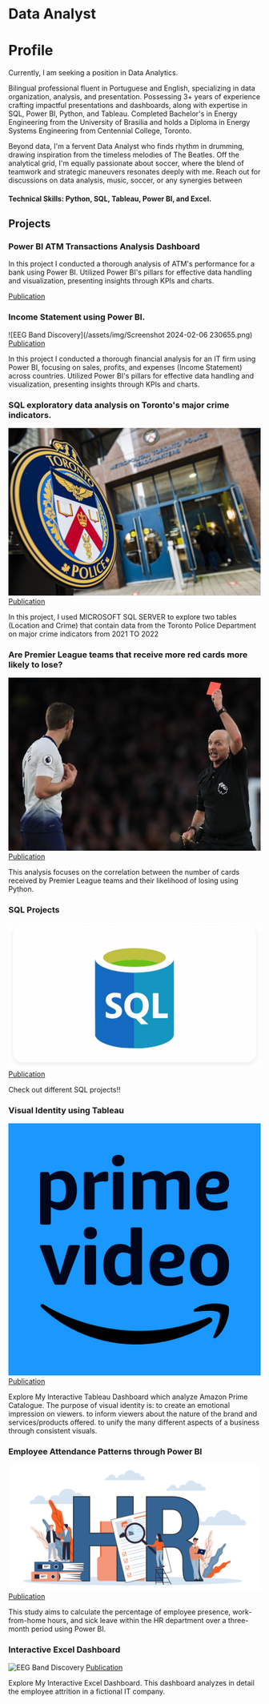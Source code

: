 # Data Analyst

# Profile

Currently, l am seeking a position in Data Analytics.

Bilingual professional fluent in Portuguese and English, specializing in data organization, analysis, and presentation. Possessing 3+ years of experience crafting impactful presentations and dashboards, along with expertise in SQL, Power BI, Python, and Tableau. Completed Bachelor's in Energy Engineering from the University of Brasilia and holds a Diploma in Energy Systems Engineering from Centennial College, Toronto. 

Beyond data, I'm a fervent Data Analyst who finds rhythm in drumming, drawing inspiration from the timeless melodies of The Beatles. Off the analytical grid, I'm equally passionate about soccer, where the blend of teamwork and strategic maneuvers resonates deeply with me. Reach out for discussions on data analysis, music, soccer, or any synergies between

#### Technical Skills: Python, SQL, Tableau, Power BI, and Excel.

## Projects
### Power BI ATM Transactions Analysis Dashboard

In this project I conducted a thorough analysis of ATM's performance for a bank using Power BI. Utilized Power BI's pillars for effective data handling and visualization, presenting insights through KPIs and charts.

[Publication](https://www.linkedin.com/feed/update/urn:li:activity:7165773278664413185/)



### Income Statement using Power BI.
![EEG Band Discovery](/assets/img/Screenshot 2024-02-06 230655.png)
[Publication](https://www.linkedin.com/pulse/income-statement-power-bi-n%25C3%25ADkolas-costa-w4che/?trackingId=4dNeEZVUQlSVJuITK9ApHw%3D%3D)

In this project I conducted a thorough financial analysis for an IT firm using Power BI, focusing on sales, profits, and expenses (Income Statement) across countries. Utilized Power BI's pillars for effective data handling and visualization, presenting insights through KPIs and charts. 


### SQL exploratory data analysis on Toronto's major crime indicators.
![EEG Band Discovery](/assets/img/sxsx.jpg)
[Publication](https://www.linkedin.com/pulse/sql-exploratory-data-analysis-toronto-police-department-n%25C3%25ADkolas-costa-ykkfc/?trackingId=80DpYxu7S7KZnVWuf%2FKMjQ%3D%3D)

In this project, I used MICROSOFT SQL SERVER to explore two tables (Location and Crime) that contain data from the Toronto Police Department on major crime indicators from 2021 TO 2022

### Are Premier League teams that receive more red cards more likely to lose?
![EEG Band Discovery](/assets/img/one-of-deans-100-red-cards.-1554246789_656x450.jpg)
[Publication](https://www.linkedin.com/pulse/do-premier-league-teams-receive-more-red-cards-likely-n%25C3%25ADkolas-costa-hvqac/?trackingId=y7lmPr8%2FTl6Oe%2BurOxurnA%3D%3D)

This analysis focuses on the correlation between the number of cards received by Premier League teams and their likelihood of losing using Python.

### SQL Projects
![EEG Band Discovery](assets/img/IMG_3349.jpg)
[Publication](https://github.com/nikolashnc/SQL_PROJECTS)

Check out different SQL projects!!

### Visual Identity using Tableau
![EEG Band Discovery](assets/img/413+SVFO39L.png)
[Publication](https://public.tableau.com/app/profile/nikolas.costa/vizzes)

Explore My Interactive Tableau Dashboard which analyze Amazon Prime Catalogue. The purpose of visual identity is: to create an emotional impression on viewers. to inform viewers about the nature of the brand and services/products offered. to unify the many different aspects of a business through consistent visuals.

### Employee Attendance Patterns through Power BI
![EEG Band Discovery](assets/img/HR-career-1024x512.png)
[Publication](https://www.linkedin.com/pulse/driving-hr-efficiency-unveiling-employee-attendance-patterns-costa-3xcmc/?trackingId=z0ueG3nMREWCkUOJrSmBiQ%3D%3D)

This study aims to calculate the percentage of employee presence, work-from-home hours, and sick leave within the HR department over a three-month period using Power BI.

### Interactive Excel Dashboard
![EEG Band Discovery](assets/img/Microsoft_Office_Excel_(2013–2019).svg.png)
[Publication](https://www.linkedin.com/feed/update/urn:li:activity:7140809975911583745/?originTrackingId=W2NJTbw2T4C%2BIDzw40qabw%3D%3D)

Explore My Interactive Excel Dashboard. This dashboard analyzes in detail the employee attrition in a fictional IT company. 

